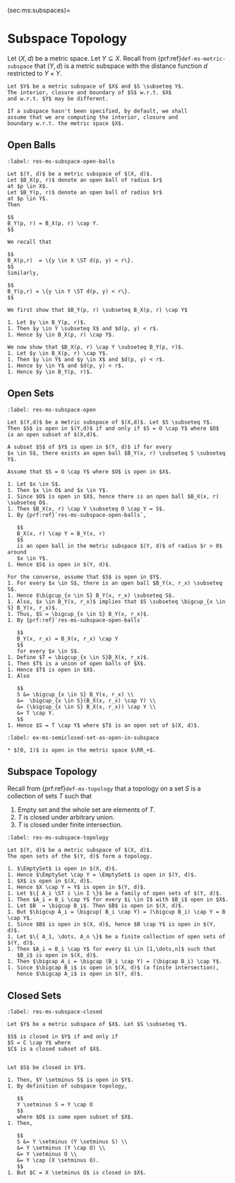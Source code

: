(sec:ms:subspaces)=
# Subspace Topology

Let $(X, d)$ be a metric space. Let $Y \subseteq X$. 
Recall from {prf:ref}`def-ms-metric-subspace`
that $(Y, d)$ is a metric subspace with the
distance function $d$ restricted to $Y \times Y$.

```{prf:remark}
Let $Y$ be a metric subspace of $X$ and $S \subseteq Y$.
The interior, closure and boundary of $S$ w.r.t. $X$ 
and w.r.t. $Y$ may be different.

If a subspace hasn't been specified, by default, we shall
assume that we are computing the interior, closure and 
boundary w.r.t. the metric space $X$.
```

## Open Balls

```{prf:theorem} Open balls in the metric subspace
:label: res-ms-subspace-open-balls 

Let $(Y, d)$ be a metric subspace of $(X, d)$.
Let $B_X(p, r)$ denote an open ball of radius $r$
at $p \in X$.
Let $B_Y(p, r)$ denote an open ball of radius $r$
at $p \in Y$.
Then

$$
B_Y(p, r) = B_X(p, r) \cap Y.
$$
```

```{prf:proof}
We recall that

$$
B_X(p,r)  = \{y \in X \ST d(p, y) < r\}.
$$
Similarly,

$$
B_Y(p,r) = \{y \in Y \ST d(p, y) < r\}.
$$

We first show that $B_Y(p, r) \subseteq B_X(p, r) \cap Y$

1. Let $y \in B_Y(p, r)$.
1. Then $y \in Y \subseteq X$ and $d(p, y) < r$.
1. Hence $y \in B_X(p, r) \cap Y$.

We now show that $B_X(p, r) \cap Y \subseteq B_Y(p, r)$.
1. Let $y \in B_X(p, r) \cap Y$.
1. Then $y \in Y$ and $y \in X$ and $d(p, y) < r$.
1. Hence $y \in Y$ and $d(p, y) < r$.
1. Hence $y \in B_Y(p, r)$.
```

## Open Sets

```{prf:theorem} Open sets in the metric subspace
:label: res-ms-subspace-open 

Let $(Y,d)$ be a metric subspace of $(X,d)$. Let $S \subseteq Y$.
Then $S$ is open in $(Y,d)$ if and only if $S = O \cap Y$ where $O$ 
is an open subset of $(X,d)$.
```

```{prf:proof}
A subset $S$ of $Y$ is open in $(Y, d)$ if for every
$x \in S$, there exists an open ball $B_Y(x, r) \subseteq S \subseteq Y$.

Assume that $S = O \cap Y$ where $O$ is open in $X$.

1. Let $x \in S$.
1. Then $x \in O$ and $x \in Y$.
1. Since $O$ is open in $X$, hence there is an open ball $B_X(x, r) \subseteq O$.
1. Then $B_X(x, r) \cap Y \subseteq O \cap Y = S$.
1. By {prf:ref}`res-ms-subspace-open-balls`, 

   $$
   B_X(x, r) \cap Y = B_Y(x, r)
   $$
   is an open ball in the metric subspace $(Y, d)$ of radius $r > 0$ around
   $x \in Y$.
1. Hence $S$ is open in $(Y, d)$.

For the converse, assume that $S$ is open in $Y$.
1. For every $x \in S$, there is an open ball $B_Y(x, r_x) \subseteq S$.
1. Hence $\bigcup_{x \in S} B_Y(x, r_x) \subseteq S$.
1. Also, $x \in B_Y(x, r_x)$ implies that $S \subseteq \bigcup_{x \in S} B_Y(x, r_x)$.
1. Thus, $S = \bigcup_{x \in S} B_Y(x, r_x)$.
1. By {prf:ref}`res-ms-subspace-open-balls`

   $$
   B_Y(x, r_x) = B_X(x, r_x) \cap Y
   $$
   for every $x \in S$.
1. Define $T = \bigcup_{x \in S}B_X(x, r_x)$.
1. Then $T$ is a union of open balls of $X$.
1. Hence $T$ is open in $X$.
1. Also 

   $$
   S &= \bigcup_{x \in S} B_Y(x, r_x) \\
   &=  \bigcup_{x \in S}(B_X(x, r_x) \cap Y) \\
   &= (\bigcup_{x \in S} B_X(x, r_x)) \cap Y \\
   &= T \cap Y.
   $$
1. Hence $S = T \cap Y$ where $T$ is an open set of $(X, d)$.
```

```{prf:example}
:label: ex-ms-semiclosed-set-as-open-in-subspace

* $[0, 1)$ is open in the metric space $\RR_+$.
```

## Subspace Topology

Recall from {prf:ref}`def-ms-topology`
that a topology on a set $S$ is a collection
of sets $T$ such that
1. Empty set and the whole set are elements of $T$.
1. $T$ is closed under arbitrary union.
1. $T$ is closed under finite intersection.


```{prf:theorem} The subspace topology
:label: res-ms-subspace-topology

Let $(Y, d)$ be a metric subspace of $(X, d)$.
The open sets of the $(Y, d)$ form a topology.

1. $\EmptySet$ is open in $(X, d)$.
1. Hence $\EmptySet \cap Y = \EmptySet$ is open in $(Y, d)$.
1. $X$ is open in $(X, d)$.
1. Hence $X \cap Y = Y$ is open in $(Y, d)$.
1. Let $\{ A_i \ST i \in I \}$ be a family of open sets of $(Y, d)$.
1. Then $A_i = B_i \cap Y$ for every $i \in I$ with $B_i$ open in $X$.
1. Let $B  = \bigcup B_i$. Then $B$ is open in $(X, d)$.
1. But $\bigcup A_i = \bigcup( B_i \cap Y) = (\bigcup B_i) \cap Y = B \cap Y$.
1. Since $B$ is open in $(X, d)$, hence $B \cap Y$ is open in $(Y, d)$.
1. Let $\{ A_1, \dots, A_n \}$ be a finite collection of open sets of $(Y, d)$.
1. Then $A_i = B_i \cap Y$ for every $i \in [1,\dots,n]$ such that
   $B_i$ is open in $(X, d)$.
1. Then $\bigcap A_i = \bigcap (B_i \cap Y) = (\bigcap B_i) \cap Y$.
1. Since $\bigcap B_i$ is open in $(X, d)$ (a finite intersection),
   hence $\bigcap A_i$ is open in $(Y, d)$.
```




## Closed Sets

```{prf:theorem} Closed sets in subspace topology
:label: res-ms-subspace-closed 

Let $Y$ be a metric subspace of $X$. Let $S \subseteq Y$.

$S$ is closed in $Y$ if and only if
$S = C \cap Y$ where
$C$ is a closed subset of $X$.
```

```{prf:proof} 

Let $S$ be closed in $Y$.

1. Then, $Y \setminus S$ is open in $Y$.
1. By definition of subspace topology,
   
   $$
   Y \setminus S = Y \cap O
   $$
   where $O$ is some open subset of $X$.
1. Then,

   $$
   S &= Y \setminus (Y \setminus S) \\
   &= Y \setminus (Y \cap O) \\
   &= Y \setminus O \\
   &= Y \cap (X \setminus O).
   $$
1. But $C = X \setminus O$ is closed in $X$.
```
